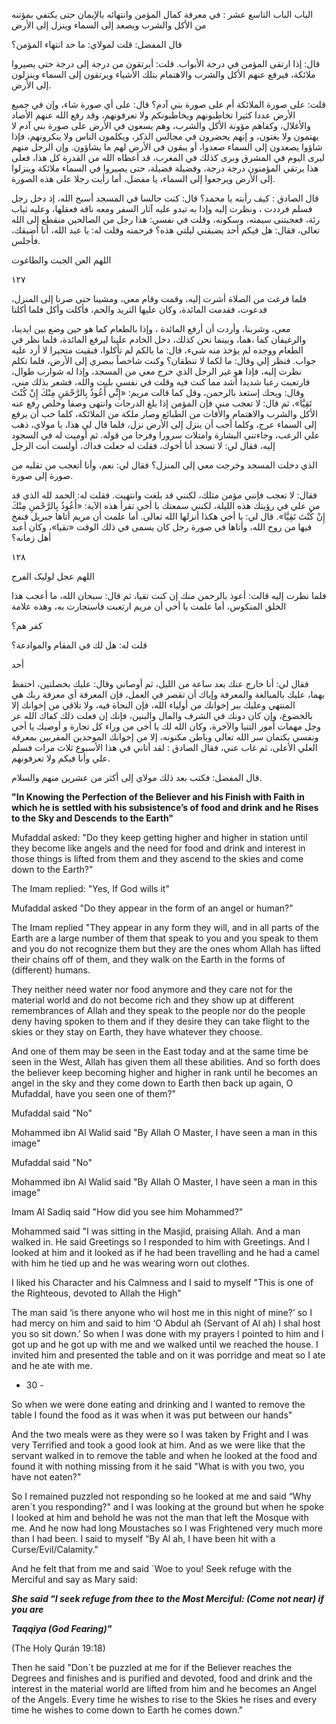 الباب الباب التاسع عشر : في معرفة كمال المؤمن وانتهائه بالإيمان حتى يكتفي بمؤتنه من الأكل والشرب ويصعد إلى السماء وينزل إلى الأرض 

قال المفضل: قلت لمولاي: ما حد انتهاء المؤمن؟ 

قال: إذا ارتقى المؤمن في درجة الأبواب. قلت: أيرتقون من درجة إلى درجة حتى يصيروا ملائكة، فيرفع عنهم الأكل والشرب والاهتمام بتلك الأشياء ويرتقون إلى السماء وينزلون إلى الأرض. 

قلت: على صورة الملائكة أم على صورة بني آدم؟ قال: على أي صورة شاء، وإن في جميع الأرض عددا كثيرا تخاطبونهم ويخاطبونكم ولا تعرفونهم، وقد رفع الله عنهم الأصاد والأغلال، وكفاهم مؤونة الأكل والشرب، وهم يسعون في الأرض على صورة بني آدم لا يهتمون ولا يغتون، و إنهم يحضرون في مجالس الذكر، ويكلمون الناس ولا ينكرونهم، فإذا شاؤوا يصعدون إلى السماء صعدوا، أو يبقون في الأرض لهم ما يشاؤون. وإن الرجل منهم ليرى اليوم في المشرق وبرى كذلك في المغرب، قد أعطاه الله من القدرة كل هذا، فعلى هذا يرتقي المؤمنون درجة درجة، وفضيلة فضيلة، حتى يصيروا في السماء ملائكة وينزلوا إلى الأرض ويرجعوا إلى السماء، يا مفضل، أما رأيت رجلا على هذه الصورة. 

قال الصادق : کیف رأیته یا محمد؟ قال: كنت جالسا في المسجد أسبح الله، إذ دخل رجل فسلم فرددت ، ونظرت إليه وإذا به تبدو عليه آثار السفر ومعه ناقة فعقلها، وعليه ثياب رئة، فعجبتنی سیمته، وسكونه، وقلت في نفسي: هذا رجل من الصالحين منقطع إلى الله تعالى، فقال: هل فيكم أحد يضيقني ليلتي هذه؟ فرحمته وقلت له: يا عبد الله، أنا أضيقك، فأجلس. 

اللهم العن الجبت والطاغوت 

۱۲۷ 

فلما فرغت من الصلاة أشرت إليه، وقمت وقام معي، ومشينا حتى صرنا إلى المنزل، فدعوت، فقدمت المائدة، وكان عليها الثريد والحم، فأكلت وأكل فلما أكلنا 

معي، وشربنا، وأردت أن أرفع المائدة ، وإذا بالطعام كما هو حين وضع بين ايدينا، والرغيفان كما ،هما، وبينما نحن كذلك، دخل الخادم علينا ليرفع المائدة، فلما نظر في الطعام ووجده لم يؤخذ منه شيء، قال: ما بالكم لم تأكلوا، فبقيت متحيرا لا أرد عليه جواب. فنظر إلي وقال: ما لكما لا تنطقان؟ وكنت شاخصاً ببصري إلى الأرض، فلما تكلم نظرت إليه، فإذا هو غير الرجل الذي خرج معي من المسجد، وإذا له شوارب طوال، فارتعبت رعبا شديدا أشد مما كنت فيه وقلت في نفسي بليت والله، فشعر بذلك مني، وقال: ويحك إستعذ بالرحمن، وقل كما قالت مريم: «إِنِّي أَعُوذُ بِالرَّحْمَنِ مِنْكَ إِنْ كُنْتَ تَقِيَّا»، ثم قال: لا تعجب مني فإن المؤمن إذا بلغ الدرجات وانتهى وصفا وخلص رفع عنه الأكل والشرب والاهتمام والأفات من الطبائع وصار ملكة من الملائكة، كلما حب أن يرفع إلى السماء عرج، وكلما أحب أن ينزل إلى الأرض نزل، فلما قال لي هذا، يا مولاي، ذهب علي الرعب، وجاءتني البشارة وامتلات سرورا وفرحا من قوله. ثم أوميت له في السجود إليه، فقال لي: لا تسجد أنا أخوك، فقلت له جعلت فداك، أولست أنت الرجل 

الذي دخلت المسجد وخرجت معي إلى المنزل؟ فقال لي: نعم، وأنا أتعجب من تقلبه من صورة إلى صورة. 

فقال: لا تعجب فإنني مؤمن مثلك، لكنني قد بلغت وانتهيت. فقلت له: الحمد لله الذي قد من علي في رؤيتك هذه الليلة، لكنني سمعتك با أخي تقرأ هذه الآية: «أَعُوذُ بِالرَّحْمنِ مِنْكَ إِنْ كُنْتَ تَقِيَّا». قال لي: يا أخي هكذا أنزلها الله تعالى. أما علمت أن مريم أتاها جبريل فنفخ فيها من روح الله، وأتاها في صورة رجل كان يسمى في ذلك الوقت «تقيا»، وكان أعبد أهل زمانه؟ 

۱۲۸ 

اللهم عجل لوليک الفرج 

فلما نظرت إليه قالت: أعوذ بالرحمن منك إن كنت تقيا، ثم قال: سبحان الله، ما أعجب هذا الخلق المنكوس، أما علمت يا أخي أن مريم ارتعبت فاستجارت به، وهذه علامة 

کفر هم؟ 

قلت له: هل لك في المقام والموادعة؟ 

أحد 

فقال لي: أنا خارج عنك بعد ساعة من الليل، ثم أوصاني وقال: عليك بخصلتين، احتفظ بهما، عليك بالمبالغة والمعرفة وإياك أن تقصر في العمل، فإن المعرفة أي معرفة ربك هي المنتهي وعليك ببر إخوانك من أولياء الله، فإن النجاة فيه، ولا تلاقي من إخوانك إلا بالخضوع، وإن كان دونك في الشرف والمال والبنين، فإنك إن فعلت ذلك كفاك الله عز وجل مهمات أمور التنيا والآخرة، وكان الله لك يا أخي من وراء كل تجارة و أوصيك يا أخي ونفسي بكتمان سر الله تعالى وباطن مكنونه، إلا من إخوانك الموحدين المقربين بمعرفة العلي الأعلى، ثم غاب عني، فقال الصادق : لقد أتاني في هذا الأسبوع ثلاث مرات فسلم علي وأنا فيكم ولا تعرفونهم. 

قال المفضل: فكتب بعد ذلك مولاي إلى أكثر من عشرين منهم والسلام. 

**"In Knowing the Perfection of the Believer and his Finish with Faith in which he is** **settled with his subsistence’s of food and drink and he Rises to the Sky and Descends** **to the Earth"**

Mufaddal asked: "Do they keep getting higher and higher in station until they become like angels and the need for food and drink and interest in those things is lifted from them and they ascend to the skies and come down to the Earth?"

The Imam replied: "Yes, If God wills it"

Mufaddal asked "Do they appear in the form of an angel or human?"

The Imam replied "They appear in any form they will, and in all parts of the Earth are a large number of them that speak to you and you speak to them and you do not recognize them but they are the ones whom Allah has lifted their chains off of them, and they walk on the Earth in the forms of (different) humans.

They neither need water nor food anymore and they care not for the material world and do not become rich and they show up at different remembrances of Allah and they speak to the people nor do the people deny having spoken to them and if they desire they can take flight to the skies or they stay on Earth, they have whatever they choose.

And one of them may be seen in the East today and at the same time be seen in the West, Allah has given them all these abilities. And so forth does the believer keep becoming higher and higher in rank until he becomes an angel in the sky and they come down to Earth then back up again, O Mufaddal, have you seen one of them?"

Mufaddal said "No"

Mohammed ibn Al Walid said "By Allah O Master, I have seen a man in this image"

Mufaddal said "No"

Mohammed ibn Al Walid said "By Allah O Master, I have seen a man in this image"

Imam Al Sadiq said "How did you see him Mohammed?"

Mohammed said "I was sitting in the Masjid, praising Allah. And a man walked in. He said Greetings so I responded to him with Greetings. And I looked at him and it looked as if he had been travelling and he had a camel with him he tied up and he was wearing worn out clothes.

I liked his Character and his Calmness and I said to myself "This is one of the Righteous, devoted to Allah the High"

The man said ‘is there anyone who wil host me in this night of mine?’ so I had mercy on him and said to him ‘O Abdul ah (Servant of Al ah) I shal host you so sit down.’ So when I was done with my prayers I pointed to him and I got up and he got up with me and we walked until we reached the house. I invited him and presented the table and on it was porridge and meat so I ate and he ate with me.

- 30 -

So when we were done eating and drinking and I wanted to remove the table I found the food as it was when it was put between our hands"

And the two meals were as they were so I was taken by Fright and I was very Terrified and took a good look at him. And as we were like that the servant walked in to remove the table and when he looked at the food and found it with nothing missing from it he said "What is with you two, you have not eaten?"

So I remained puzzled not responding so he looked at me and said “Why aren´t you responding?" and I was looking at the ground but when he spoke I looked at him and behold he was not the man that left the Mosque with me. And he now had long Moustaches so I was Frightened very much more than I had been. I said to myself “By Al ah, I have been hit with a Curse/Evil/Calamity."

And he felt that from me and said ´Woe to you! Seek refuge with the Merciful and say as Mary said:

_**She said "I seek refuge from thee to the Most Merciful: (Come not near) if you are**_

_**Taqqiya (God Fearing)"**_

(The Holy Qurán 19:18)

Then he said "Don´t be puzzled at me for if the Believer reaches the Degrees and finishes and is purified and devoted, food and drink and the interest in the material world are lifted from him and he becomes an Angel of the Angels. Every time he wishes to rise to the Skies he rises and every time he wishes to come down to Earth he comes down."

